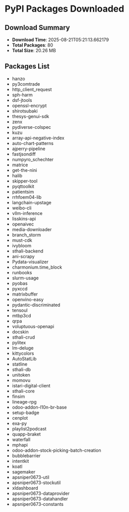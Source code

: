 # PyPI Packages Downloaded

## Download Summary
- **Download Time**: 2025-08-21T05:21:13.662179
- **Total Packages**: 80
- **Total Size**: 20.26 MB

## Packages List
- hanzo
- py3comtrade
- http_client_request
- sph-harm
- dsf-jtools
- openssl-encrypt
- shirotsubaki
- thesys-genui-sdk
- zenx
- pydiverse-colspec
- kuzu
- array-api-negative-index
- auto-chart-patterns
- ajperry-pipeline
- fastjsondiff
- numpyro_schechter
- matrice
- get-the-nini
- halib
- skipper-tool
- pyqttoolkit
- patientsim
- rrhfoem04-lib
- langchain-upstage
- weibo-cli
- vllm-inference
- lisskins-api
- openaivec
- media-downloader
- branch_storm
- must-cdk
- ivybloom
- sthali-backend
- ani-scrapy
- Pydata-visualizer
- charmonium.time_block
- runbooks
- slurm-usage
- pyobas
- pyxccd
- matrixbuffer
- openvino-easy
- pydantic-discriminated
- tensoul
- mtbp3cd
- qrpa
- voluptuous-openapi
- docskin
- sthali-crud
- pylitex
- lm-deluge
- kittycolors
- AutoStatLib
- statline
- sthali-db
- unitoken
- momovu
- istari-digital-client
- sthali-core
- finsim
- lineage-rpg
- odoo-addon-l10n-br-base
- setup-badge
- cenplot
- exa-py
- playlist2podcast
- quapp-braket
- waterfall
- mphapi
- odoo-addon-stock-picking-batch-creation
- bubblebarrier
- intentkit
- koatl
- sagemaker
- apsniper0673-util
- apsniper0673-stockutil
- xldashboard
- apsniper0673-dataprovider
- apsniper0673-datahandler
- apsniper0673-constants
